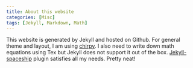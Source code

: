 ```yaml
---
title: About this website
categories: [Misc]
tags: [Jekyll, Markdown, Math]
---
```


This website is generated by Jekyll and hosted on Github. For general theme and layout, I am using [chirpy](https://github.com/cotes2020/jekyll-theme-chirpy). I also need to write down math equations using Tex but Jekyll does not support it out of the box. [Jekyll-spaceship](https://github.com/jeffreytse/jekyll-spaceship) plugin satisfies all my needs. Pretty neat!
